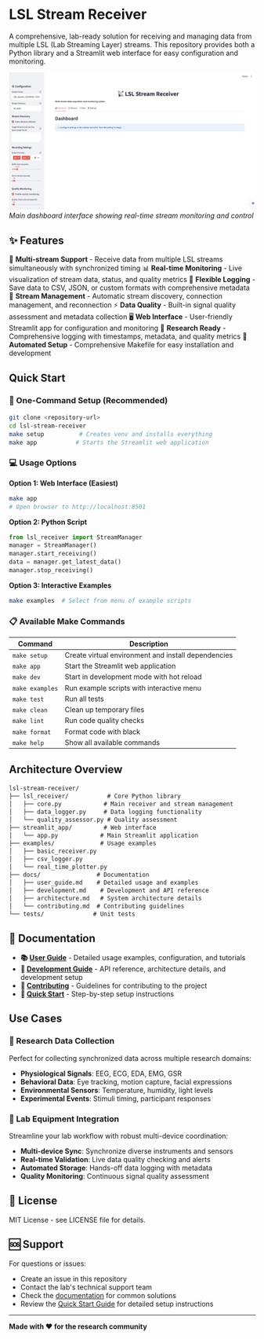# LSL Stream Receiver

A comprehensive, lab-ready solution for receiving and managing data from multiple LSL (Lab Streaming Layer) streams. This repository provides both a Python library and a Streamlit web interface for easy configuration and monitoring.

![Home Screen](docs/images/home_screen.png)
*Main dashboard interface showing real-time stream monitoring and control*

## ✨ Features

🎯 **Multi-stream Support** - Receive data from multiple LSL streams simultaneously with synchronized timing
📊 **Real-time Monitoring** - Live visualization of stream data, status, and quality metrics
💾 **Flexible Logging** - Save data to CSV, JSON, or custom formats with comprehensive metadata
🔄 **Stream Management** - Automatic stream discovery, connection management, and reconnection
⚡ **Data Quality** - Built-in signal quality assessment and metadata collection
🖥️ **Web Interface** - User-friendly Streamlit app for configuration and monitoring
🔬 **Research Ready** - Comprehensive logging with timestamps, metadata, and quality metrics
🚀 **Automated Setup** - Comprehensive Makefile for easy installation and development

## Quick Start

### 🚀 One-Command Setup (Recommended)

```bash
git clone <repository-url>
cd lsl-stream-receiver
make setup          # Creates venv and installs everything
make app           # Starts the Streamlit web application
```

### 💻 Usage Options

**Option 1: Web Interface (Easiest)**
```bash
make app
# Open browser to http://localhost:8501
```

**Option 2: Python Script**
```python
from lsl_receiver import StreamManager
manager = StreamManager()
manager.start_receiving()
data = manager.get_latest_data()
manager.stop_receiving()
```

**Option 3: Interactive Examples**
```bash
make examples  # Select from menu of example scripts
```

### 📋 Available Make Commands

| Command | Description |
|---------|-------------|
| `make setup` | Create virtual environment and install dependencies |
| `make app` | Start the Streamlit web application |
| `make dev` | Start in development mode with hot reload |
| `make examples` | Run example scripts with interactive menu |
| `make test` | Run all tests |
| `make clean` | Clean up temporary files |
| `make lint` | Run code quality checks |
| `make format` | Format code with black |
| `make help` | Show all available commands |

## Architecture Overview

```
lsl-stream-receiver/
├── lsl_receiver/           # Core Python library
│   ├── core.py            # Main receiver and stream management
│   ├── data_logger.py     # Data logging functionality
│   └── quality_assessor.py # Quality assessment
├── streamlit_app/         # Web interface
│   └── app.py            # Main Streamlit application
├── examples/             # Usage examples
│   ├── basic_receiver.py
│   ├── csv_logger.py
│   └── real_time_plotter.py
├── docs/                # Documentation
│   ├── user_guide.md    # Detailed usage and examples
│   ├── development.md    # Development and API reference
│   ├── architecture.md   # System architecture details
│   └── contributing.md  # Contributing guidelines
└── tests/              # Unit tests
```

## 📖 Documentation

- **📚 [User Guide](docs/user_guide.md)** - Detailed usage examples, configuration, and tutorials
- **🔧 [Development Guide](docs/development.md)** - API reference, architecture details, and development setup
- **🤝 [Contributing](docs/contributing.md)** - Guidelines for contributing to the project
- **📝 [Quick Start](docs/quick_start.md)** - Step-by-step setup instructions

## Use Cases

### 🔬 Research Data Collection
Perfect for collecting synchronized data across multiple research domains:
- **Physiological Signals**: EEG, ECG, EDA, EMG, GSR
- **Behavioral Data**: Eye tracking, motion capture, facial expressions
- **Environmental Sensors**: Temperature, humidity, light levels
- **Experimental Events**: Stimuli timing, participant responses

### 🧪 Lab Equipment Integration
Streamline your lab workflow with robust multi-device coordination:
- **Multi-device Sync**: Synchronize diverse instruments and sensors
- **Real-time Validation**: Live data quality checking and alerts
- **Automated Storage**: Hands-off data logging with metadata
- **Quality Monitoring**: Continuous signal quality assessment

## 📄 License

MIT License - see LICENSE file for details.

## 🆘 Support

For questions or issues:
- Create an issue in this repository
- Contact the lab's technical support team
- Check the [documentation](docs/) for common solutions
- Review the [Quick Start Guide](docs/quick_start.md) for detailed setup instructions

---

**Made with ❤️ for the research community**
